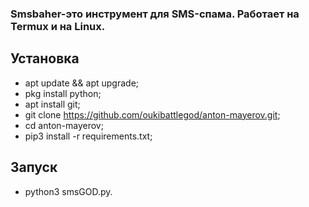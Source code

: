 ### Smsbaher-это инструмент для SMS-спама.  Работает на Termux и на Linux.

## Установка
* apt update && apt upgrade;
* pkg install python;
* apt install git;
* git clone https://github.com/oukibattlegod/anton-mayerov.git;
* cd anton-mayerov;
* pip3 install -r requirements.txt;
## Запуск
* python3 smsGOD.py.

